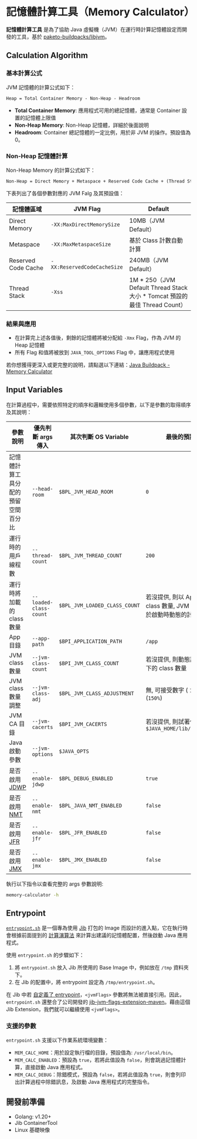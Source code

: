 # 記憶體計算工具（Memory Calculator）

**記憶體計算工具** 是為了協助 Java
虛擬機（JVM）在運行時計算記憶體設定而開發的工具，基於 [paketo-buildpacks/libjvm](https://github.com/paketo-buildpacks/libjvm/)。

## Calculation Algorithm

### 基本計算公式

JVM 記憶體的計算公式如下：

```markdown
Heap = Total Container Memory - Non-Heap - Headroom
```

- **Total Container Memory**: 應用程式可用的總記憶體，通常是 Container 設置的記憶體上限值
- **Non-Heap Memory**: Non-Heap 記憶體，詳細於後面說明
- **Headroom**: Container 總記憶體的一定比例，用於非 JVM 的操作。預設值為 0。

### Non-Heap 記憶體計算

Non-Heap Memory 的計算公式如下：

```markdown
Non-Heap = Direct Memory + Metaspace + Reserved Code Cache + (Thread Stack * Thread Count)
```

下表列出了各個參數對應的 JVM Falg 及其預設值：

| 記憶體區域 | JVM Flag | Default |
|-----------|----------|---------|
| Direct Memory | `-XX:MaxDirectMemorySize` | 10MB（JVM Default） |
| Metaspace | `-XX:MaxMetaspaceSize` | 基於 Class 計數自動計算 |
| Reserved Code Cache | `-XX:ReservedCodeCacheSize` | 240MB（JVM Default） |
| Thread Stack | `-Xss` | 1M * 250（JVM Default Thread Stack 大小 * Tomcat 預設的最佳 Thread Count） |

### 結果與應用

- 在計算完上述各值後，剩餘的記憶體將被分配給 `-Xmx` Flag，作為 JVM 的 Heap 記憶體
- 所有 Flag 和值將被放到 `JAVA_TOOL_OPTIONS` Flag 中，讓應用程式使用

若你想獲得更深入或更完整的說明，請點選以下連結：[Java Buildpack - Memory Calculator](https://paketo.io/docs/reference/java-reference/#memory-calculator)

## Input Variables

在計算過程中，需要依照特定的順序和邏輯使用多個參數，以下是參數的取得順序及其說明：

| 參數說明 | 優先判斷 args 傳入  | 其次判斷 OS Variable | 最後的預設值或行為 |
|---|---|---|---|
| 記憶體計算工具分配的預留空間百分比 | `--head-room` | `$BPL_JVM_HEAD_ROOM` | `0` |
| 運行時的用戶線程數 | `--thread-count` | `$BPL_JVM_THREAD_COUNT` | `200` |
| 運行時將加載的 class 數量 | `--loaded-class-count` | `$BPL_JVM_LOADED_CLASS_COUNT` | 若沒提供, 則以 App 目錄, JVM class 數量, JVM class 數量調整, 於啟動時動態的計算出建議值 |
| App 目錄 | `--app-path` | `$BPI_APPLICATION_PATH` | `/app` |
| JVM class 數量 | `--jvm-class-count` | `$BPI_JVM_CLASS_COUNT` | 若沒提供, 則動態計算 `$JAVA_HOME` 下的 class 數量 |
| JVM class 數量調整 | `--jvm-class-adj` | `$BPL_JVM_CLASS_ADJUSTMENT` |  無, 可接受數字 ( `1000`) 或百分比 (`150%`) |
| JVM CA 目錄 | `--jvm-cacerts` | `$BPI_JVM_CACERTS` | 若沒提供, 則試著使用 `$JAVA_HOME/lib/security/cacerts` |
| Java 啟動參數 | `--jvm-options` | `$JAVA_OPTS` | |
| 是否啟用 [JDWP](https://docs.oracle.com/javase/8/docs/technotes/guides/troubleshoot/introclientissues005.html) | `--enable-jdwp` | `$BPL_DEBUG_ENABLED` | `true` |
| 是否啟用 [NMT](https://docs.oracle.com/javase/8/docs/technotes/guides/troubleshoot/tooldescr007.html) | `--enable-nmt` | `$BPL_JAVA_NMT_ENABLED` | `false` |
| 是否啟用 [JFR](https://docs.oracle.com/javacomponents/jmc-5-4/jfr-runtime-guide/about.htm) | `--enable-jfr` | `$BPL_JFR_ENABLED` | `false` |
| 是否啟用 [JMX](https://www.oracle.com/java/technologies/javase/javamanagement.html) | `--enable-jmx` | `$BPL_JMX_ENABLED` | `false` |

執行以下指令以查看完整的 args 參數說明:

```sh
memory-calculator -h
```

## Entrypoint

[`entrypoint.sh`](./entrypoint.sh) 是一個專為使用 [Jib](https://github.com/GoogleContainerTools/jib) 打包的 Image 而設計的進入點，它在執行時會根據前面提到的 [計算演算法](#calculation-algorithm) 來計算出建議的記憶體配置，然後啟動 Java 應用程式。

使用 `entrypoint.sh` 的步驟如下：

1. 將 `entrypoint.sh` 放入 Jib 所使用的 Base Image 中，例如放在 `/tmp` 資料夾下。
2. 在 Jib 的配置中，將 entrypoint 設定為 `/tmp/entrypoint.sh`。

在 Jib 中若 [自定義了 entrypoint](https://github.com/GoogleContainerTools/jib/tree/master/jib-maven-plugin#custom-container-entrypoint)，`<jvmFlags>` 參數將無法被直接引用。因此，`entrypoint.sh` 還整合了公司開發的 [jib-jvm-flags-extension-maven](https://github.com/softleader/jib-jvm-flags-extension-maven)。藉由這個 Jib Extension，我們就可以繼續使用 `<jvmFlags>`。

### 支援的參數

`entrypoint.sh` 支援以下作業系統環境變數：

- `MEM_CALC_HOME`：用於設定執行檔的目錄，預設值為: `/usr/local/bin`。
- `MEM_CALC_ENABLED`：預設為 `true`，若將此值設為 `false`，則會跳過記憶體計算，直接啟動 Java 應用程式。
- `MEM_CALC_DEBUG`：除錯模式，預設為 `false`，若將此值設為 `true`，則會列印出計算過程中除錯訊息，及啟動 Java 應用程式的完整指令。

## 開發前準備

- Golang: v1.20+
- Jib ContainerTool
- Linux 基礎映像

